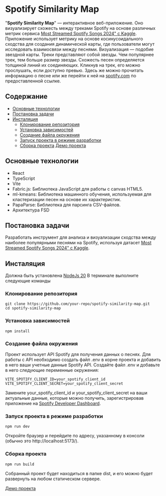 # Spotify Similarity Map

"**Spotify Similarity Map**" — интерактивное веб-приложение. Оно визуализирует схожесть между треками Spotify на основе различных метрик сервиса [Most Streamed Spotify Songs 2024" с Kaggle](https://www.kaggle.com/datasets/nelgiriyewithana/most-streamed-spotify-songs-2024). Приложение использует метрику на основе косинусоидального сходства для создания динамической карты, где пользователи могут исследовать взаимосвязи между песнями.
Визуализация — подобие звездной карты. Треки представляют собой звезды. Чем популярнее трек, тем больше размер звезды. Схожесть песен определяется толщиной линий их соединяющих.
Кликнув на трек, его можно прослушать, если доступно превью. Здесь же можно прочитать информацию о песне или же перейти к ней на [spotify.com](https://open.spotify.com/) по предоставленной ссылке.

## Содержание

- [Основные технологии](#Основные-технологии)
- [Постановка задачи](#Постановка-задачи)
- [Инсталяция](#Инсталяция)
  - [Клонирование репозитория](#Клонирование-репозитория)
  - [Установка зависимостей](#Установка-зависимостей)
  - [Создание файла окружения](#Создание-файла-окружения)
  - [Запуск проекта в режиме разработки](#Запуск-проекта-в-режиме-разработки)
  - [Сборка проекта](#Сборка-проекта)
    [Демо проекта](https://song.nickdev.ru/)

## Основные технологии

- React
- TypeScript
- Vite
- Fabric.js: Библиотека JavaScript для работы с canvas HTML5.
- ml-kmeans: Библиотека машинного обучения, используемая для кластеризации песен на основе их характеристик.
- PapaParse: Библиотека для парсинга CSV-файлов.
- Архитектура FSD

## Постановка задачи

Разработать инструмент для анализа и визуализации сходства между наиболее популярными песнями на Spotify, используя датасет [Most Streamed Spotify Songs 2024" с Kaggle](https://www.kaggle.com/datasets/nelgiriyewithana/most-streamed-spotify-songs-2024).

## Инсталяция

Должна быть установлена [NodeJs 20](https://nodejs.org/en)
В терминале выполните следующие команды

### Клонирование репозитория

```
git clone https://github.com/your-repo/spotify-similarity-map.git
cd spotify-similarity-map
```

### Установка зависимостей

```
npm install
```

### Создание файла окружения

Проект использует API Spotify для получения данных о песнях. Для работы с API необходимо создать файл .env в корне проекта и добавить в него ваши учетные данные Spotify API.
Создайте файл .env и добавьте в него следующие переменные окружения:

```
VITE_SPOTIFY_CLIENT_ID=your_spotify_client_id
VITE_SPOTIFY_CLIENT_SECRET=your_spotify_client_secret
```

Замените your_spotify_client_id и your_spotify_client_secret на ваши актуальные данные, которые можно получить, зарегистрировав приложение на [Spotify Developer Dashboard](https://developer.spotify.com/dashboard).

### Запуск проекта в режиме разработки

```
npm run dev
```

Откройте браузер и перейдите по адресу, указанному в консоли (обычно это http://localhost:5173/).

### Сборка проекта

```
npm run build
```

Собранный проект будет находиться в папке dist, и его можно будет развернуть на любом статическом сервере.

[Демо проекта](https://song.nickdev.ru/)
